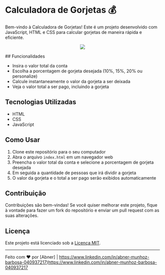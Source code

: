 # Calculadora de Gorjetas 💰

Bem-vindo à Calculadora de Gorjetas! Este é um projeto desenvolvido com JavaScript, HTML e CSS para calcular gorjetas de maneira rápida e eficiente.

<p align="center">
  <img src="https://github.com/Abnerdev03/gorjetas/issues/2#issue-1843232560"700px>
</p>
## Funcionalidades

- Insira o valor total da conta
- Escolha a porcentagem de gorjeta desejada (10%, 15%, 20% ou personalize)
- Calcule instantaneamente o valor da gorjeta a ser deixada
- Veja o valor total a ser pago, incluindo a gorjeta

## Tecnologias Utilizadas

- HTML
- CSS
- JavaScript

## Como Usar

1. Clone este repositório para o seu computador
2. Abra o arquivo `index.html` em um navegador web
3. Preencha o valor total da conta e selecione a porcentagem de gorjeta desejada
4. Em seguida a quantidade de pessoas que irá dividir a gorjeta
5. O valor da gorjeta e o total a ser pago serão exibidos automaticamente

## Contribuição

Contribuições são bem-vindas! Se você quiser melhorar este projeto, fique à vontade para fazer um fork do repositório e enviar um pull request com as suas alterações.

## Licença

Este projeto está licenciado sob a [Licença MIT](LICENSE).

---

Feito com ❤️ por [Abner] | https://www.linkedin.com/in/abner-munhoz-barbosa-040937217)https://www.linkedin.com/in/abner-munhoz-barbosa-040937217

